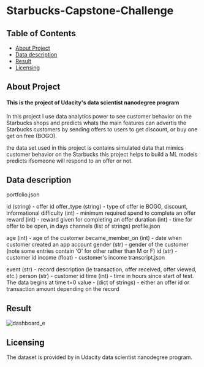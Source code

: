# Starbucks-Capstone-Challenge

## Table of Contents
* [About Project](https://github.com/Razanaziz0/Starbucks-Capstone-Challenge/blob/main/README.md#about-project) 
* [Data description](https://github.com/Razanaziz0/Starbucks-Capstone-Challenge/blob/main/README.md#data-description)
* [Result](https://github.com/Razanaziz0/Starbucks-Capstone-Challenge/blob/main/README.md#result)
* [Licensing](https://github.com/Razanaziz0/Starbucks-Capstone-Challenge/blob/main/README.md#licensing)
## About Project
#### This is the project of Udacity's data scientist nanodegree program 
In this project I use data analytics power to see customer behavior on the Starbucks shops and predicts whats the main features can  advertis the Starbucks customers by sending offers to users to get discount, or buy one get on free (BOGO).

the data set used in this project is contains simulated data that mimics customer behavior on the Starbucks this project helps to build a ML models predicts ifsomeone will respond to an offer or not.

## Data description

portfolio.json

id (string) - offer id
offer_type (string) - type of offer ie BOGO, discount, informational
difficulty (int) - minimum required spend to complete an offer
reward (int) - reward given for completing an offer
duration (int) - time for offer to be open, in days
channels (list of strings)
profile.json

age (int) - age of the customer
became_member_on (int) - date when customer created an app account
gender (str) - gender of the customer (note some entries contain 'O' for other rather than M or F)
id (str) - customer id
income (float) - customer's income
transcript.json

event (str) - record description (ie transaction, offer received, offer viewed, etc.)
person (str) - customer id
time (int) - time in hours since start of test. The data begins at time t=0
value - (dict of strings) - either an offer id or transaction amount depending on the record

## Result
![dashboard_e](https://user-images.githubusercontent.com/58987879/138563528-909896ba-eddd-4fb3-9bce-bf478d8dd4f3.jpg)

## Licensing
The dataset is provided by in Udacity data scientist nanodegree program.
